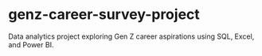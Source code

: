 # genz-career-survey-project
Data analytics project exploring Gen Z career aspirations using SQL, Excel, and Power BI.
